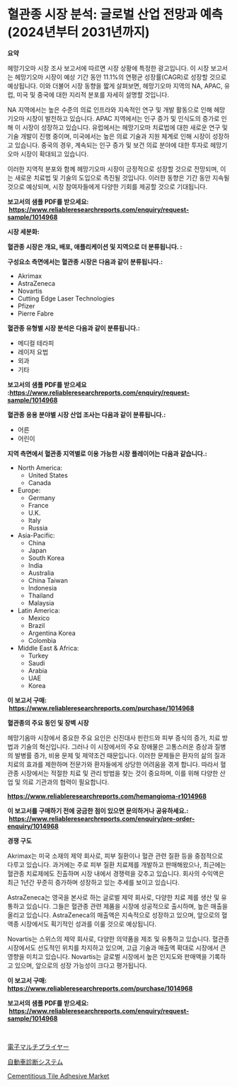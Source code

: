 <p><h1>혈관종 시장 분석: 글로벌 산업 전망과 예측 (2024년부터 2031년까지)</h1></p><p><strong>요약</strong></p>
<p><p>헤망기오마 시장 조사 보고서에 따르면 시장 상황에 특정한 광고입니다. 이 시장 보고서는 헤망기오마 시장이 예상 기간 동안 11.1%의 연평균 성장률(CAGR)로 성장할 것으로 예상됩니다. 이와 더불어 시장 동향을 짧게 살펴보면, 헤망기오마 지역의 NA, APAC, 유럽, 미국 및 중국에 대한 지리적 분포를 자세히 설명할 것입니다.</p><p>NA 지역에서는 높은 수준의 의료 인프라와 지속적인 연구 및 개발 활동으로 인해 헤망기오마 시장이 발전하고 있습니다. APAC 지역에서는 인구 증가 및 인식도의 증가로 인해 이 시장이 성장하고 있습니다. 유럽에서는 헤망기오마 치료법에 대한 새로운 연구 및 기술 개발이 진행 중이며, 미국에서는 높은 의료 기술과 지원 체계로 인해 시장이 성장하고 있습니다. 중국의 경우, 계속되는 인구 증가 및 보건 의료 분야에 대한 투자로 헤망기오마 시장이 확대되고 있습니다.</p><p>이러한 지역적 분포와 함께 헤망기오마 시장이 긍정적으로 성장할 것으로 전망되며, 이는 새로운 치료법 및 기술의 도입으로 촉진될 것입니다. 이러한 동향은 기간 동안 지속될 것으로 예상되며, 시장 참여자들에게 다양한 기회를 제공할 것으로 기대됩니다.</p></p>
<p><strong>보고서의 샘플 PDF를 받으세요: &nbsp;<a href="https://www.reliableresearchreports.com/enquiry/request-sample/1014968">https://www.reliableresearchreports.com/enquiry/request-sample/1014968</a></strong></p>
<p><strong>시장 세분화:</strong></p>
<p><strong> 혈관종 시장은 개요, 배포, 애플리케이션 및 지역으로 더 분류됩니다. :</strong></p>
<p><strong>구성요소 측면에서는 혈관종 시장은 다음과 같이 분류됩니다.:</strong></p>
<p><ul><li>Akrimax</li><li>AstraZeneca</li><li>Novartis</li><li>Cutting Edge Laser Technologies</li><li>Pfizer</li><li>Pierre Fabre</li></ul></p>
<p><strong> 혈관종 유형별 시장 분석은 다음과 같이 분류됩니다.:</strong></p>
<p><ul><li>메디컬 테라피</li><li>레이저 요법</li><li>외과</li><li>기타</li></ul></p>
<p><strong>보고서의 샘플 PDF를 받으세요 :<a href="https://www.reliableresearchreports.com/enquiry/request-sample/1014968">https://www.reliableresearchreports.com/enquiry/request-sample/1014968</a></strong></p>
<p><strong> 혈관종 응용 분야별 시장 산업 조사는 다음과 같이 분류됩니다.:</strong></p>
<p><ul><li>어른</li><li>어린이</li></ul></p>
<p><strong>지역 측면에서 혈관종 지역별로 이용 가능한 시장 플레이어는 다음과 같습니다.:</strong></p>
<p><ul>
    <li>
        North America:
        <ul>
            <li>United States</li>
            <li>Canada</li>
        </ul>
    </li>
    <li>
        Europe:
        <ul>
            <li>Germany</li>
            <li>France</li>
            <li>U.K.</li>
            <li>Italy</li>
            <li>Russia</li>
        </ul>
    </li>
    <li>
        Asia-Pacific:
        <ul>
            <li>China</li>
            <li>Japan</li>
            <li>South Korea</li>
            <li>India</li>
            <li>Australia</li>
            <li>China Taiwan</li>
            <li>Indonesia</li>
            <li>Thailand</li>
            <li>Malaysia</li>
        </ul>
    </li>
    <li>
        Latin America:
        <ul>
            <li>Mexico</li>
            <li>Brazil</li>
            <li>Argentina Korea</li>
            <li>Colombia</li>
        </ul>
    </li>
    <li>
        Middle East & Africa:
        <ul>
            <li>Turkey</li>
            <li>Saudi</li>
            <li>Arabia</li>
            <li>UAE</li>
            <li>Korea</li>
        </ul>
    </li>
    </ul></p>
<p><strong>이 보고서 구매: &nbsp;<a href="https://www.reliableresearchreports.com/purchase/1014968">https://www.reliableresearchreports.com/purchase/1014968</a></strong></p>
<p><strong>혈관종의 주요 동인 및 장벽 시장</strong></p>
<p><p>헤망기옴마 시장에서 중요한 주요 요인은 신진대사 핀란드와 피부 증식의 증가, 치료 방법과 기술의 혁신입니다. 그러나 이 시장에서의 주요 장애물은 고통스러운 증상과 질병의 발병률 증가, 비용 문제 및 제약조건 때문입니다. 이러한 문제들은 환자의 삶의 질과 치료의 효과를 제한하며 전문가와 환자들에게 상당한 어려움을 겪게 합니다. 따라서 혈관종 시장에서는 적절한 치료 및 관리 방법을 찾는 것이 중요하며, 이를 위해 다양한 산업 및 의료 기관과의 협력이 필요합니다.</p></p>
<p><strong><a href="https://www.reliableresearchreports.com/hemangioma-r1014968">https://www.reliableresearchreports.com/hemangioma-r1014968</a></strong></p>
<p><strong>이 보고서를 구매하기 전에 궁금한 점이 있으면 문의하거나 공유하세요.: &nbsp;<a href="https://www.reliableresearchreports.com/enquiry/pre-order-enquiry/1014968">https://www.reliableresearchreports.com/enquiry/pre-order-enquiry/1014968</a></strong></p>
<p><strong>경쟁 구도</strong></p>
<p><p>Akrimax는 미국 소재의 제약 회사로, 피부 질환이나 혈관 관련 질환 등을 중점적으로 다루고 있습니다. 과거에는 주로 피부 질환 치료제를 개발하고 판매해왔으나, 최근에는 혈관종 치료제에도 진출하며 시장 내에서 경쟁력을 갖추고 있습니다. 회사의 수익액은 최근 1년간 꾸준히 증가하며 성장하고 있는 추세를 보이고 있습니다.</p><p>AstraZeneca는 영국을 본사로 하는 글로벌 제약 회사로, 다양한 치료 제를 생산 및 유통하고 있습니다. 그들은 혈관종 관련 제품을 시장에 성공적으로 출시하며, 높은 매출을 올리고 있습니다. AstraZeneca의 매출액은 지속적으로 성장하고 있으며, 앞으로의 혈액종 시장에서도 획기적인 성과를 이룰 것으로 예상됩니다.</p><p>Novartis는 스위스의 제약 회사로, 다양한 의약품을 제조 및 유통하고 있습니다. 혈관종 시장에서도 선도적인 위치를 차지하고 있으며, 고급 기술과 매출액 확대로 시장에서 큰 영향을 미치고 있습니다. Novartis는 글로벌 시장에서 높은 인지도와 판매액을 기록하고 있으며, 앞으로의 성장 가능성이 크다고 평가됩니다.</p></p>
<p><strong>이 보고서 구매: &nbsp; <a href="https://www.reliableresearchreports.com/purchase/1014968">https://www.reliableresearchreports.com/purchase/1014968</a></strong></p>
<p><strong>보고서의 샘플 PDF를 받으세요: &nbsp;<a href="https://www.reliableresearchreports.com/enquiry/request-sample/1014968">https://www.reliableresearchreports.com/enquiry/request-sample/1014968</a></strong><strong></strong></p>
<p>&nbsp;</p>
<p><p><a href="https://github.com/marbadji/Market-Research-Report-List-1/blob/main/681766821528.md">電子マルチプライヤー</a></p><p><a href="https://github.com/KaydenJohns1964/Market-Research-Report-List-1/blob/main/598319621529.md">自動車診断システム</a></p><p><a href="https://cedar-agate-3da.notion.site/Cementitious-Tile-Adhesive-Market-Size-Market-Trends-and-Growth-Outlook-forecasted-for-period-from-57d7edab07424ccab84020a8ee1fc1ac">Cementitious Tile Adhesive Market</a></p></p>